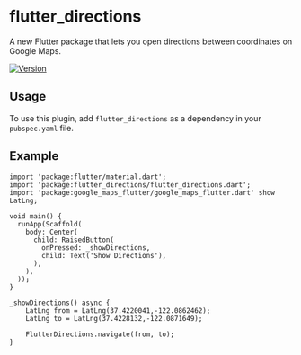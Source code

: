 # flutter_directions

A new Flutter package that lets you open directions between coordinates on Google Maps.

[![Version](https://img.shields.io/pub/v/flutter_directions.svg)](https://pub.dartlang.org/packages/flutter_directions)

## Usage

To use this plugin, add ```flutter_directions``` as a dependency in your ```pubspec.yaml``` file.

## Example

```
import 'package:flutter/material.dart';
import 'package:flutter_directions/flutter_directions.dart';
import 'package:google_maps_flutter/google_maps_flutter.dart' show LatLng;

void main() {
  runApp(Scaffold(
    body: Center(
      child: RaisedButton(
        onPressed: _showDirections,
        child: Text('Show Directions'),
      ),
    ),
  ));
}

_showDirections() async {
    LatLng from = LatLng(37.4220041,-122.0862462);
    LatLng to = LatLng(37.4228132,-122.0871649);

    FlutterDirections.navigate(from, to);
}
```
